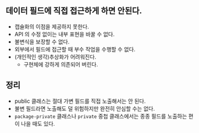 ## 데이터 필드에 직접 접근하게 하면 안된다.
- 캡슐화의 이점을 제공하지 못한다.
- API 의 수정 없이는 내부 표현을 바꿀 수 없다.
- 불변식을 보장할 수 없다.
- 외부에서 필드에 접근할 때 부수 작업을 수행할 수 없다.
- (개인적인 생각)추상화가 어려워진다.
  - 구현체에 강하게 의존되어 버린다.

## 정리
- public 클래스는 절대 가변 필드를 직접 노출해서는 안 된다.
- 불변 필드라면 노출해도 덜 위험하지만 완전히 안심할 수는 없다.
- `package-private` 클래스나 `private` 중첩 클래스에서는 종종 필드를 노출하는 편이 나을 때도 있다.